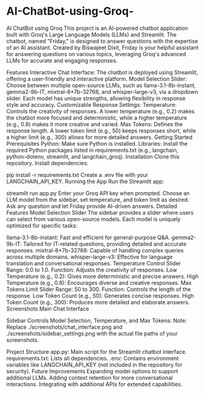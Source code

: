 # AI-ChatBot-using-Groq-


AI ChatBot using Groq
This project is an AI-powered chatbot application built with Groq's Large Language Models (LLMs) and Streamlit. The chatbot, named "Friday," is designed to answer questions with the expertise of an AI assistant. Created by Biswajeet Dixit, Friday is your helpful assistant for answering questions on various topics, leveraging Groq's advanced LLMs for accurate and engaging responses.

Features
Interactive Chat Interface: The chatbot is deployed using Streamlit, offering a user-friendly and interactive platform.
Model Selection Slider: Choose between multiple open-source LLMs, such as llama-3.1-8b-instant, gemma2-9b-IT, mixtral-8*7b-32768, and whisper-large-v3, via a dropdown slider. Each model has unique strengths, allowing flexibility in response style and accuracy.
Customizable Response Settings:
Temperature: Controls the creativity of responses. A lower temperature (e.g., 0.2) makes the chatbot more focused and deterministic, while a higher temperature (e.g., 0.8) makes it more creative and varied.
Max Tokens: Defines the response length. A lower token limit (e.g., 50) keeps responses short, while a higher limit (e.g., 300) allows for more detailed answers.
Getting Started
Prerequisites
Python: Make sure Python is installed.
Libraries: Install the required Python packages listed in requirements.txt (e.g., langchain, python-dotenv, streamlit, and langchain_groq).
Installation
Clone this repository.
Install dependencies:

pip install -r requirements.txt
Create a .env file with your LANGCHAIN_API_KEY.
Running the App
Run the Streamlit app:

streamlit run app.py
Enter your Groq API key when prompted.
Choose an LLM model from the sidebar, set temperature, and token limit as desired.
Ask any question and let Friday provide AI-driven answers.
Detailed Features
Model Selection Slider
The sidebar provides a slider where users can select from various open-source models. Each model is uniquely optimized for specific tasks:

llama-3.1-8b-instant: Fast and efficient for general-purpose Q&A.
gemma2-9b-IT: Tailored for IT-related questions, providing detailed and accurate responses.
mixtral-8*7b-32768: Capable of handling complex queries across multiple domains.
whisper-large-v3: Effective for language translation and conversational responses.
Temperature Control
Slider Range: 0.0 to 1.0.
Function: Adjusts the creativity of responses.
Low Temperature (e.g., 0.2): Gives more deterministic and precise answers.
High Temperature (e.g., 0.8): Encourages diverse and creative responses.
Max Tokens Limit
Slider Range: 50 to 300.
Function: Controls the length of the response.
Low Token Count (e.g., 50): Generates concise responses.
High Token Count (e.g., 300): Produces more detailed and elaborate answers.
Screenshots
Main Chat Interface

Sidebar Controls
Model Selection, Temperature, and Max Tokens:
Note: Replace ./screenshots/chat_interface.png and ./screenshots/sidebar_settings.png with the actual file paths of your screenshots.

Project Structure
app.py: Main script for the Streamlit chatbot interface.
requirements.txt: Lists all dependencies.
.env: Contains environment variables like LANGCHAIN_API_KEY (not included in the repository for security).
Future Improvements
Expanding model options to support additional LLMs.
Adding context retention for more conversational interactions.
Integrating with additional APIs for extended capabilities.
